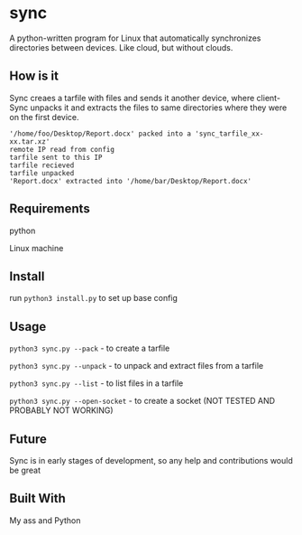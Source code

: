 # sync
A python-written program for Linux that automatically synchronizes directories between devices. Like cloud, but without clouds.

## How is it
Sync creaes a tarfile with files and sends it another device, where client-Sync unpacks it and extracts the files to same directories where they were on the first device.
```
'/home/foo/Desktop/Report.docx' packed into a 'sync_tarfile_xx-xx.tar.xz'
remote IP read from config
tarfile sent to this IP
tarfile recieved
tarfile unpacked
'Report.docx' extracted into '/home/bar/Desktop/Report.docx'
```

## Requirements
python

Linux machine

## Install
run ```python3 install.py``` to set up base config

## Usage
```python3 sync.py --pack``` - to create a tarfile

```python3 sync.py --unpack``` - to unpack and extract files from a tarfile

```python3 sync.py --list``` - to list files in a tarfile

```python3 sync.py --open-socket``` - to create a socket (NOT TESTED AND PROBABLY NOT WORKING)

## Future
Sync is in early stages of development, so any help and contributions would be great

## Built With
My ass and Python
